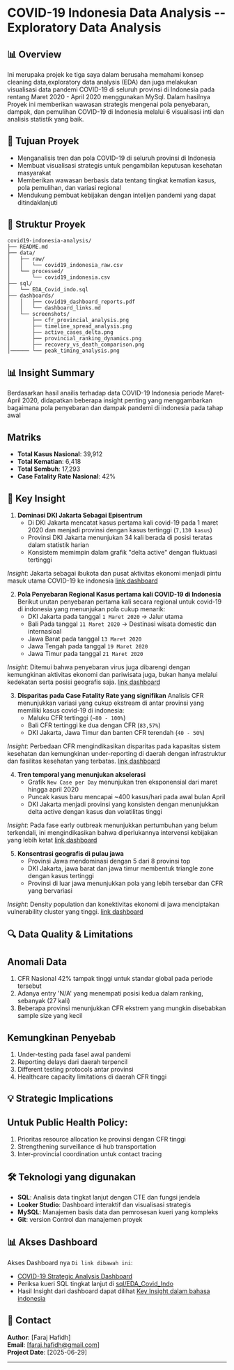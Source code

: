 # COVID-19 Indonesia Data Analysis -- Exploratory Data Analysis

## 📊 Overview
Ini merupaka projek ke tiga saya dalam berusaha memahami konsep cleaning data,exploratory data analysis (EDA) dan juga melakukan visualisasi data pandemi COVID-19 di seluruh provinsi di Indonesia pada rentang Maret 2020 - April 2020 menggunakan MySql. Dalam hasilnya Proyek ini memberikan wawasan strategis mengenai pola penyebaran, dampak, dan pemulihan COVID-19 di Indonesia melalui 6 visualisasi inti dan analisis statistik yang baik.

## 🎯 Tujuan Proyek
- Menganalisis tren dan pola COVID-19 di seluruh provinsi di Indonesia
- Membuat visualisasi strategis untuk pengambilan keputusan kesehatan masyarakat
- Memberikan wawasan berbasis data tentang tingkat kematian kasus, pola pemulihan, dan variasi regional
- Mendukung pembuat kebijakan dengan intelijen pandemi yang dapat ditindaklanjuti

## 📁 Struktur Proyek
```
covid19-indonesia-analysis/
├── README.md
├── data/
│   ├── raw/
│   │   └── covid19_indonesia_raw.csv
│   └── processed/
│       └── covid19_indonesia.csv
├── sql/
│   └── EDA_Covid_indo.sql
├── dashboards/ 
│   │   ├── covid19_dashboard_reports.pdf
│   │   └── dashboard_links.md
│   └── screenshots/
│       ├── cfr_provincial_analysis.png
│       ├── timeline_spread_analysis.png
│       ├── active_cases_delta.png
│       ├── provincial_ranking_dynamics.png
│       ├── recovery_vs_death_comparison.png
│────── └── peak_timing_analysis.png

```
## 📊 Insight Summary
Berdasarkan hasil anailis terhadap data COVID-19 Indonesia  periode Maret-April 2020, didapatkan beberapa insight penting yang menggambarkan bagaimana pola penyebaran dan dampak pandemi di indonesia pada tahap awal

## Matriks
- **Total Kasus Nasional**: 39,912
- **Total Kematian**: 6,418
- **Total Sembuh**: 17,293
- **Case Fatality Rate Nasional**: 42%

## 🎯 Key Insight
1. **Dominasi DKI Jakarta Sebagai Episentrum**
   - Di DKI Jakarta mencatat kasus pertama kali covid-19 pada 1 maret 2020 dan menjadi provinsi dengan kasus tertinggi (`7,130 kasus`)
   - Provinsi DKI Jakarta menunjukan 34 kali berada di posisi teratas dalam statistik harian
   - Konsistem memimpin dalam grafik "delta active" dengan fluktuasi tertinggi
  
*Insight*: Jakarta sebagai ibukota dan pusat aktivitas ekonomi menjadi pintu masuk utama COVID-19 ke indonesia
[link dashboard](https://lookerstudio.google.com/reporting/220a9231-9153-4317-bbf8-1e4d2b173f65)

2. **Pola Penyebaran Regional Kasus pertama kali COVID-19 di Indonesia**
   Berikut urutan penyebaran pertama kali secara regional untuk covid-19 di indonesia yang menunjukan pola cukup menarik:
   - DKI Jakarta pada tanggal `1 Maret 2020` -> Jalur utama
   - Bali Pada tanggal `11 Maret 2020` -> Destinasi wisata domestic dan internasioal
   - Jawa Barat pada tanggal `13 Maret 2020`
   - Jawa Tengah pada tanggal `19 Maret 2020`
   - Jawa Timur pada tanggal `21 Maret 2020`
     
*Insight*: Ditemui bahwa penyebaran virus juga dibarengi dengan kemungkinan aktivitas ekonomi dan pariwisata juga, bukan hanya melalui kedekatan serta posisi geografis saja.
[link dashboard](https://lookerstudio.google.com/reporting/220a9231-9153-4317-bbf8-1e4d2b173f65)

3. **Disparitas pada Case Fatality Rate yang signifikan**
   Analisis CFR menunjukkan variasi yang cukup ekstream di antar provinsi yang memiliki kasus covid-19 di indonesia:
   - Maluku CFR tertinggi (`~80 - 100%`)
   - Bali CFR tertinggi ke dua dengan CFR (`83,57%`)
   - DKI Jakarta, Jawa Timur dan banten CFR terendah (`40 - 50%`)
     
*Insight*: Perbedaan CFR mengindikasikan disparitas pada kapasitas sistem kesehatan dan kemungkinan under-reporting di daerah dengan infrastruktur dan fasilitas kesehatan yang terbatas.
[link dashboard](https://lookerstudio.google.com/reporting/220a9231-9153-4317-bbf8-1e4d2b173f65)

4. **Tren temporal yang menunjukan akselerasi**
   - Grafik `New Case per Day` menunjukan tren eksponensial dari maret hingga april 2020
   - Puncak kasus baru mencapai ~400 kasus/hari pada awal bulan April
   - DKI Jakarta menjadi provinsi yang konsisten dengan menunjukkan delta active dengan kasus dan volatilitas tinggi

*Insight*: Pada fase early outbreak menunjukkan pertumbuhan yang belum terkendali, ini mengindikasikan bahwa diperlukannya intervensi kebijakan yang lebih ketat
[link dashboard](https://lookerstudio.google.com/reporting/220a9231-9153-4317-bbf8-1e4d2b173f65)

5. **Konsentrasi geografis di pulau jawa**
   - Provinsi Jawa mendominasi dengan 5 dari 8 provinsi top
   - DKI Jakarta, jawa barat dan jawa timur membentuk triangle zone dengan kasus tertinggi
   - Provinsi di luar jawa menunjukkan pola yang lebih tersebar dan CFR yang bervariasi

*Insight*: Density population dan konektivitas ekonomi di jawa menciptakan vulnerability cluster yang tinggi.
[link dashboard](https://lookerstudio.google.com/reporting/220a9231-9153-4317-bbf8-1e4d2b173f65)

## 🔍 Data Quality & Limitations
## Anomali Data
  1. CFR Nasional 42% tampak tinggi untuk standar global pada periode tersebut
  2. Adanya entry 'N/A' yang menempati posisi kedua dalam ranking, sebanyak (27 kali)
  3. Beberapa provinsi menunjukkan CFR ekstrem yang mungkin disebabkan sample size yang kecil

## Kemungkinan Penyebab
  1. Under-testing pada fasel awal pandemi
  2. Reporting delays dari daerah terpencil
  3. Different testing protocols antar provinsi
  4. Healthcare capacity limitations di daerah CFR tinggi

## 💡 Strategic Implications
## Untuk Public Health Policy:  
  1. Prioritas resource allocation ke provinsi dengan CFR tinggi
  2. Strengthening surveillance di hub transportation
  3. Inter-provincial coordination untuk contact tracing

## 🛠️ Teknologi yang digunakan
- **SQL**: Analisis data tingkat lanjut dengan CTE dan fungsi jendela
- **Looker Studio**: Dashboard interaktif dan visualisasi strategis
- **MySQL**: Manajemen basis data dan pemrosesan kueri yang kompleks
- **Git**: version Control dan manajemen proyek

## 📊 Akses Dashboard
Akses Dashboard nya `Di link dibawah ini`:
- [COVID-19 Strategic Analysis Dashboard](https://lookerstudio.google.com/reporting/220a9231-9153-4317-bbf8-1e4d2b173f65)
- Periksa kueri SQL tingkat lanjut di [sql/EDA_Covid_Indo](sql/EDA_Covid_indo.sql)
- Hasil Insight dari dashboard dapat dilihat
  [Key Insight dalam bahasa indonesia]()
  
  
## 📧 Contact
**Author**: [Faraj Hafidh]  
**Email**: [faraj.hafidh@gmail.com]   
**Project Date**: [2025-06-29]


---
